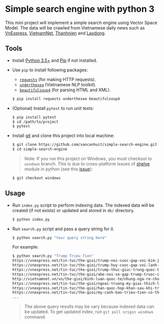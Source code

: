 # Simple search engine with python 3

This mini project will implement a simple search engine using Vector Space Model. The data will be crawled from Vietnamese daily news such as [VnExpress](https://vnexpress.net/), [VietnamNet](http://vietnamnet.vn/), [Thanhnien](https://thanhnien.vn/) and [Laodong](https://laodong.vn/).

## Tools

- Install [Python 3.5+](https://www.python.org/) and [Pip](https://pypi.org/project/pip/) if not installed.
- Use `pip` to install following packages:
    - [`requests`](http://docs.python-requests.org/en/master/) (for making HTTP requests).
    - [`underthesea`](https://github.com/magizbox/underthesea) (Vietnamese NLP toolkit).
    - [`beautifulsoup4`](https://www.crummy.com/software/BeautifulSoup/bs4/doc/) (for parsing HTML and XML).

    ```bash
    $ pip install requests underthesea beautifulsoup4
    ```

- (Optional) Install `pytest` to run unit tests:

    ```bash
    $ pip install pytest
    $ cd /path/to/project
    $ pytest
    ```

- Install [git](https://git-scm.com/) and clone this project into local machine:

    ```bash
    $ git clone https://github.com/vancanhuit/simple-search-engine.git
    $ cd simple-search-engine
    ```

    > Note: If you run this project on Windows, you must checkout to `windows` branch. This is due to cross-platform issues of [shelve](https://docs.python.org/3/library/shelve.html) module in python (see this [issue](https://stackoverflow.com/questions/8704728/using-python-shelve-cross-platform)):

    ```bash
    $ git checkout windows
    ```

## Usage

- Run `index.py` script to perform indexing data. The indexed data will be created (if not exists) or updated and stored in `db/` directory.

    ```bash
    $ python index.py
    ```

- Run `search.py` script and pass a query string for it.

    ```bash
    $ python search.py "Your query string here"
    ```

    For example:

    ```bash
    $ python search.py "Trump Trieu Tien"
    https://vnexpress.net/tin-tuc/the-gioi/trump-noi-cuoc-gap-voi-kim-jong-un-van-co-the-dien-ra-vao-12-6-3754763.html - 0.32331036424704196
    https://vnexpress.net/tin-tuc/the-gioi/trump-huy-cuoc-gap-voi-lanh-dao-trieu-tien-3754245.html - 0.3158077661308892
    https://vnexpress.net/tin-tuc/the-gioi/trump-thuc-giuc-trung-quoc-that-chat-bien-gioi-voi-trieu-tien-3752746.html - 0.3017484484730665
    https://vnexpress.net/tin-tuc/the-gioi/abe-noi-se-gap-trump-truoc-cuoc-hop-thuong-dinh-my-trieu-3755808.html - 0.30059730510834515
    http://vietnamnet.vn/vn/the-gioi/binh-luan-quoc-te/nhung-nga-re-chop-nhoang-kho-luong-cua-thuong-dinh-trump-kim-453759.html - 0.2990576238183994
    https://vnexpress.net/tin-tuc/the-gioi/ngoai-truong-my-giai-thich-ly-do-cuoc-gap-trump-kim-bi-huy-3754252.html - 0.2807074203562179
    https://vnexpress.net/tin-tuc/the-gioi/han-quoc-hop-khan-sau-khi-trump-tuyen-bo-huy-gap-kim-jong-un-3754256.html - 0.24340889391647347
    https://vnexpress.net/tin-tuc/the-gioi/my-canh-bao-trieu-tien-co-the-chiu-chung-so-phan-nhu-libya-3753226.html - 0.24232103427164864
    ...
    ```

    > The above query results may be vary because indexed data can be updated. To get updated index, run `git pull origin windows` command.
